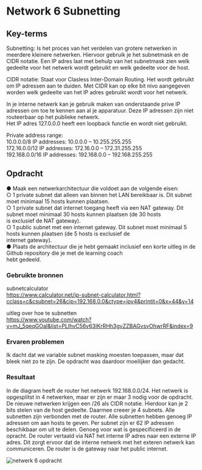 # Network 6 Subnetting


## Key-terms
Subnetting: Is het proces van het verdelen van grotere netwerken in meerdere kleinere netwerken. Hiervoor gebruik je het subnetmask en de CIDR notatie. Een IP adres laat met behulp van het subnetmask zien welk gedeelte voor het netwerk wordt gebruikt en welk gedeelte voor de host. 

CIDR notatie: Staat voor Clasless Inter-Domain Routing. Het wordt gebruikt om IP adressen aan te duiden. Met CIDR kan op elke bit nivo aangegeven worden welk gedeelte van het IP adres gebruikt wordt voor het netwerk.   

In je interne netwerk kan je gebruik maken van onderstaande prive IP adressen om toe te kennen aan al je apparatuur. Deze IP adressen zijn niet routeerbaar op het publieke netwerk.   
Het IP adres 127.0.0.0 heeft een loopback functie en wordt niet gebruikt. 

Private address range:   
10.0.0.0/8 IP addresses: 10.0.0.0 – 10.255.255.255  
172.16.0.0/12 IP addresses: 172.16.0.0 – 172.31.255.255    
192.168.0.0/16 IP addresses: 192.168.0.0 – 192.168.255.255





## Opdracht
●	Maak een netwerkarchitectuur die voldoet aan de volgende eisen:  
○	1 private subnet dat alleen van binnen het LAN bereikbaar is. Dit subnet moet minimaal 15 hosts kunnen plaatsen.  
○	1 private subnet dat internet toegang heeft via een NAT gateway. Dit subnet moet minimaal 30 hosts kunnen plaatsen (de 30 hosts  
    is exclusief de NAT gateway).  
○	1 public subnet met een internet gateway. Dit subnet moet minimaal 5 hosts kunnen plaatsen (de 5 hosts is exclusief de   
    internet gateway).  
●	Plaats de architectuur die je hebt gemaakt inclusief een korte uitleg in de Github repository die je met de learning coach   
    hebt gedeeld.


### Gebruikte bronnen
subnetcalculator  
https://www.calculator.net/ip-subnet-calculator.html?cclass=c&csubnet=26&cip=192.168.0.0&ctype=ipv4&printit=0&x=44&y=14

uitleg over hoe te subnetten  
https://www.youtube.com/watch?v=mJ_5qeqGOaI&list=PLIhvC56v63IKrRHh3gvZZBAGvsvOhwrRF&index=9

### Ervaren problemen
Ik dacht dat we variable subnet masking moesten toepassen, maar dat bleek niet zo te zijn. De opdracht was daardoor moeilijker dan gedacht.

### Resultaat  

In de diagram heeft de router het netwerk 192.168.0.0/24. Het netwerk is opgesplitst in 4 netwerken, maar er zijn er maar 3 nodig voor de opdracht. De nieuwe netwerken krijgen een /26 als CIDR notatie. Hierdoor kan je 2 bits stelen van de host gedeelte. Daarmee creeer je 4 subnets. Alle subnetten zijn verbonden met de router. Alle subnetten hebben genoeg IP adressen om aan hosts te geven. Per subnet zijn  er 62 IP adressen beschikbaar om uit te delen. Genoeg voor wat is gespecificeerd in de opracht. De router vertaald via NAT het interne IP adres naar een externe IP adres. Dit zorgt ervoor dat de interne netwerk met het exteren netwerk kan communiceren. De router is de gateway naar het public internet. 


![netwerk 6 opdracht](https://user-images.githubusercontent.com/123589199/232451648-d8e08495-c537-45f1-9f78-e1fea6d50103.png)

